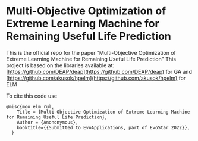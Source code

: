 # Multi-Objective Optimization of Extreme Learning Machine for Remaining Useful Life Prediction
This is the official repo for the paper "Multi-Objective Optimization of Extreme Learning Machine for Remaining Useful Life Prediction"
This project is based on the libraries available at: [https://github.com/DEAP/deap](https://github.com/DEAP/deap) for GA and [https://github.com/akusok/hpelm](https://github.com/akusok/hpelm) for ELM

To cite this code use
```
@misc{moo_elm_rul,
    Title = {Multi-Objective Optimization of Extreme Learning Machine for Remaining Useful Life Prediction},
    Author = {Anononymous},
    booktitle={{Submitted to EvoApplications, part of EvoStar 2022}},
  }
```
